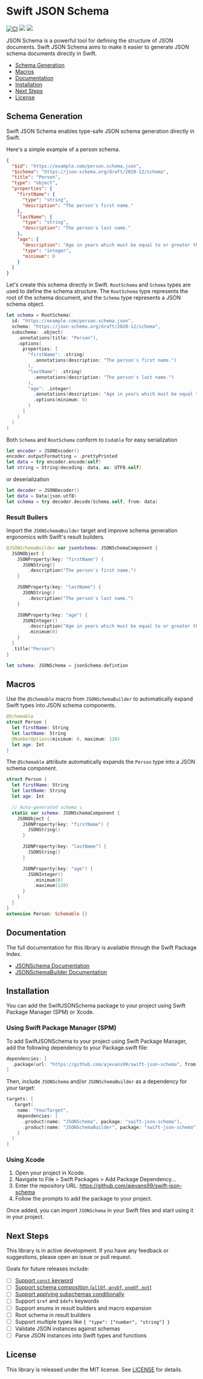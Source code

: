 # Swift JSON Schema

[![CI](https://github.com/ajevans99/swift-json-schema/actions/workflows/ci.yml/badge.svg)](https://github.com/ajevans99/swift-json-schema/actions/workflows/ci.yml)
[![](https://img.shields.io/endpoint?url=https%3A%2F%2Fswiftpackageindex.com%2Fapi%2Fpackages%2Fajevans99%2Fswift-json-schema%2Fbadge%3Ftype%3Dswift-versions)](https://swiftpackageindex.com/ajevans99/swift-json-schema)
[![](https://img.shields.io/endpoint?url=https%3A%2F%2Fswiftpackageindex.com%2Fapi%2Fpackages%2Fajevans99%2Fswift-json-schema%2Fbadge%3Ftype%3Dplatforms)](https://swiftpackageindex.com/ajevans99/swift-json-schema)

JSON Schema is a powerful tool for defining the structure of JSON documents. Swift JSON Schema aims to make it easier to generate JSON schema documents directly in Swift.

* [Schema Generation](#schema-generation)
* [Macros](#macros)
* [Documentation](#documentation)
* [Installation](#installation)
* [Next Steps](#next-steps)
* [License](#license)

## Schema Generation

Swift JSON Schema enables type-safe JSON schema generation directly in Swift.

Here's a simple example of a person schema.

```json
{
  "$id": "https://example.com/person.schema.json",
  "$schema": "https://json-schema.org/draft/2020-12/schema",
  "title": "Person",
  "type": "object",
  "properties": {
    "firstName": {
      "type": "string",
      "description": "The person's first name."
    },
    "lastName": {
      "type": "string",
      "description": "The person's last name."
    },
    "age": {
      "description": "Age in years which must be equal to or greater than zero.",
      "type": "integer",
      "minimum": 0
    }
  }
}
```

Let's create this schema directly in Swift. `RootSchema` and `Schema` types are used to define the schema structure. The `RootSchema` type represents the root of the schema document, and the `Schema` type represents a JSON schema object.

```swift
let schema = RootSchema(
  id: "https://example.com/person.schema.json",
  schema: "https://json-schema.org/draft/2020-12/schema",
  subschema: .object(
    .annotations(title: "Person"),
    .options(
      properties: [
        "firstName": .string(
          .annotations(description: "The person's first name.")
        ),
        "lastName": .string(
          .annotations(description: "The person's last name.")
        ),
        "age": .integer(
          .annotations(description: "Age in years which must be equal to or greater than zero."),
          .options(minimum: 0)
        )
      ]
    )
  )
)
```

Both `Schema` and `RootSchema` conform to `Codable` for easy serialization

```swift
let encoder = JSONEncoder()
encoder.outputFormatting = .prettyPrinted
let data = try encoder.encode(self)
let string = String(decoding: data, as: UTF8.self)
```

or deserialization

```swift
let decoder = JSONDecoder()
let data = Data(json.utf8)
let schema = try decoder.decode(Schema.self, from: data)
```

### Result Builers

Import the `JSONSchemaBuilder` target and improve schema generation ergonomics with Swift's result builders.

```swift
@JSONSchemaBuilder var jsonSchema: JSONSchemaComponent {
  JSONObject {
    JSONProperty(key: "firstName") {
      JSONString()
        .description("The person's first name.")
    }

    JSONProperty(key: "lastName") {
      JSONString()
        .description("The person's last name.")
    }

    JSONProperty(key: "age") {
      JSONInteger()
        .description("Age in years which must be equal to or greater than zero.")
        .minimum(0)
    }
  }
  .title("Person")
}

let schema: JSONSchema = jsonSchema.defintion
```

## Macros

Use the `@Schemable` macro from `JSONSchemaBuilder` to automatically expand Swift types into JSON schema components.

```swift
@Schemable
struct Person {
  let firstName: String
  let lastName: String
  @NumberOptions(minimum: 0, maximum: 120)
  let age: Int
}
```

The `@Schemable` attribute automatically expands the `Person` type into a JSON schema component.

```swift
struct Person {
  let firstName: String
  let lastName: String
  let age: Int

  // Auto-generated schema ↴
  static var schema: JSONSchemaComponent {
    JSONObject {
      JSONProperty(key: "firstName") {
        JSONString()
      }

      JSONProperty(key: "lastName") {
        JSONString()
      }

      JSONProperty(key: "age") {
        JSONInteger()
          .minimum(0)
          .maximum(120)
      }
    }
  }
}
extension Person: Schemable {}
```

## Documentation

The full documentation for this library is available through the Swift Package Index.

- [JSONSchema Documentation](https://swiftpackageindex.com/ajevans99/swift-json-schema/main/documentation/jsonschema)
- [JSONSchemaBuilder Documentation](https://swiftpackageindex.com/ajevans99/swift-json-schema/main/documentation/jsonschemabuilder)

## Installation

You can add the SwiftJSONSchema package to your project using Swift Package Manager (SPM) or Xcode.

### Using Swift Package Manager (SPM)

To add SwiftJSONSchema to your project using Swift Package Manager, add the following dependency to your Package.swift file:

```swift
dependencies: [
  .package(url: "https://github.com/ajevans99/swift-json-schema", from: "1.0.0")
]
```

Then, include `JSONSchema` and/or `JSONSchemaBuilder` as a dependency for your target:

```swift
targets: [
  .target(
    name: "YourTarget",
    dependencies: [
      .product(name: "JSONSchema", package: "swift-json-schema"),
      .product(name: "JSONSchemaBuilder", package: "swift-json-schema"),
    ]
  )
]
```

### Using Xcode

1. Open your project in Xcode.
2. Navigate to File > Swift Packages > Add Package Dependency...
3. Enter the repository URL: https://github.com/ajevans99/swift-json-schema
4. Follow the prompts to add the package to your project.

Once added, you can import `JSONSchema` in your Swift files and start using it in your project.

## Next Steps

This library is in active development. If you have any feedback or suggestions, please open an issue or pull request.

Goals for future releases include:
- [ ] [Support `const` keyword](https://json-schema.org/understanding-json-schema/reference/const#constant-values)
- [ ] [Support schema composition (`allOf`, `anyOf`, `oneOf`, `not`)](https://json-schema.org/understanding-json-schema/reference/combining#allof)
- [ ] [Support applying subschemas conditionally](https://json-schema.org/understanding-json-schema/reference/conditionals)
- [ ] Support `$ref` and `$defs` keywords
- [ ] Support enums in result builders and macro expansion
- [ ] Root schema in result builders
- [ ] Support multiple types like `{ "type": ["number", "string"] }`
- [ ] Validate JSON instances against schemas
- [ ] Parse JSON instances into Swift types and functions

## License

This library is released under the MIT license. See [LICENSE](LICENSE) for details.
